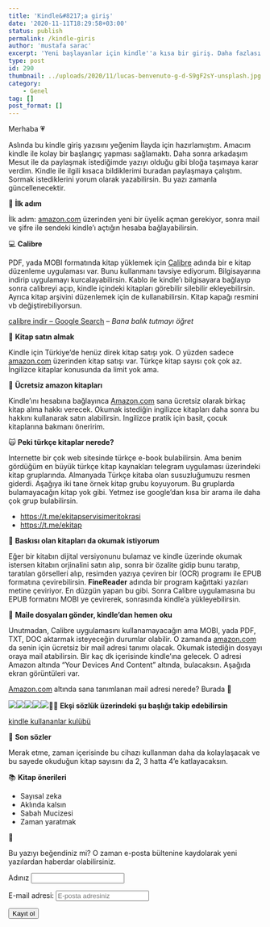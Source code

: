 ```yaml
---
title: 'Kindle&#8217;a giriş'
date: '2020-11-11T18:29:58+03:00'
status: publish
permalink: /kindle-giris
author: 'mustafa sarac'
excerpt: 'Yeni başlayanlar için kindle''a kısa bir giriş. Daha fazlası değil.'
type: post
id: 290
thumbnail: ../uploads/2020/11/lucas-benvenuto-g-d-S9gF2sY-unsplash.jpg
category:
    - Genel
tag: []
post_format: []
---
```

Merhaba 💗

Aslında bu kindle giriş yazısını yeğenim İlayda için hazırlamıştım. Amacım kindle ile kolay bir başlangıç yapması sağlamaktı. Daha sonra arkadaşım Mesut ile da paylaşmak istediğimde yazıyı olduğu gibi bloğa taşımaya karar verdim. Kindle ile ilgili kısaca bildiklerimi buradan paylaşmaya çalıştım. Sormak istediklerini yorum olarak yazabilirsin. Bu yazı zamanla güncellenecektir.

🦶 **İlk adım**

İlk adım: [amazon.com](http://amazom.com) üzerinden yeni bir üyelik açman gerekiyor, sonra mail ve şifre ile sendeki kindle’ı açtığın hesaba bağlayabilirsin.

💻 **Calibre**

PDF, yada MOBI formatında kitap yüklemek için [Calibre](https://calibre-ebook.com/download) adında bir e kitap düzenleme uygulaması var. Bunu kullanmanı tavsiye ediyorum. Bilgisayarına indirip uygulamayı kurcalayabilirsin. Kablo ile kindle’ı bilgisayara bağlayıp sonra calibreyi açıp, kindle içindeki kitapları görebilir silebilir ekleyebilirsin. Ayrıca kitap arşivini düzenlemek için de kullanabilirsin. Kitap kapağı resmini vb değiştirebiliyorsun.

[calibre indir – Google Search](https://www.google.com/search?q=calibre+indir) – *Bana balık tutmayı öğret*

💯 **Kitap satın almak**

Kindle için Türkiye’de henüz direk kitap satışı yok. O yüzden sadece [amazon.com](http://amazon.com) üzerinden kitap satışı var. Türkçe kitap sayısı çok çok az. İngilizce kitaplar konusunda da limit yok ama.

🦙 **Ücretsiz amazon kitapları**

Kindle’ını hesabına bağlayınca [Amazon.com](http://amazon.com) sana ücretsiz olarak birkaç kitap alma hakkı verecek. Okumak istediğin ingilizce kitapları daha sonra bu hakkını kullanarak satın alabilirsin. Ingilizce pratik için basit, çocuk kitaplarına bakmanı öneririm.

🙀 **Peki türkçe kitaplar nerede?**

Internette bir çok web sitesinde türkçe e-book bulabilirsin. Ama benim gördüğüm en büyük türkçe kitap kaynakları telegram uygulaması üzerindeki kitap gruplarında. Almanyada Türkçe kitaba olan susuzluğumuzu resmen giderdi. Aşağıya iki tane örnek kitap grubu koyuyorum. Bu gruplarda bulamayacağın kitap yok gibi. Yetmez ise google’dan kısa bir arama ile daha çok grup bulabilirsin.

- <https://t.me/ekitapservisimeritokrasi>
- <https://t.me/ekitap>

📘 **Baskısı olan kitapları da okumak istiyorum**

Eğer bir kitabın dijital versiyonunu bulamaz ve kindle üzerinde okumak istersen kitabın orjinalini satın alıp, sonra bir özalite gidip bunu taratıp, taratılan görselleri alıp, resimden yazıya çeviren bir (OCR) programı ile EPUB formatına çevirebilirsin. **FineReader** adında bir program kağıttaki yazıları metine çeviriyor. En düzgün yapan bu gibi. Sonra Calibre uygulamasına bu EPUB formatını MOBI ye çevirerek, sonrasında kindle’a yükleyebilirsin.

📩 **Maile dosyaları gönder, kindle’dan hemen oku**

Unutmadan, Calibre uygulamasını kullanamayacağın ama MOBI, yada PDF, TXT, DOC aktarmak isteyeceğin durumlar olabilir. O zamanda [amazon.com](http://amazon.com) da senin için ücretsiz bir mail adresi tanımı olacak. Okumak istediğin dosyayı oraya mail atabilirsin. Bir kaç dk içerisinde kindle’ına gelecek. O adresi Amazon altında “Your Devices And Content” altında, bulacaksın. Aşağıda ekran görüntüleri var.

[Amazon.com](http://amazon.com) altında sana tanımlanan mail adresi nerede? Burada 🙂

![](../uploads/2020/11/Untitled-5.png)![](../uploads/2020/11/Untitled-1-1.png)![](../uploads/2020/11/Untitled-2-1.png)![](../uploads/2020/11/Untitled-3-1.png)![](../uploads/2020/11/Untitled-4.png)👩‍💻 **Ekşi sözlük üzerindeki şu başlığı takip edebilirsin**

[kindle kullananlar kulübü](https://eksisozluk.com/kindle-kullananlar-kulubu--5683486)

💬 **Son sözler**

Merak etme, zaman içerisinde bu cihazı kullanman daha da kolaylaşacak ve bu sayede okuduğun kitap sayısını da 2, 3 hatta 4’e katlayacaksın.

📚 **Kitap önerileri**

- Sayısal zeka
- Aklında kalsın
- Sabah Mucizesi
- Zaman yaratmak

🌸

<script>(function() {
	window.mc4wp = window.mc4wp || {
		listeners: [],
		forms: {
			on: function(evt, cb) {
				window.mc4wp.listeners.push(
					{
						event   : evt,
						callback: cb
					}
				);
			}
		}
	}
})();
</script><form class="mc4wp-form mc4wp-form-245 mc4wp-form-theme mc4wp-form-theme-light" data-id="245" data-name="Bu yazıyı beğendiniz mi?" id="mc4wp-form-2" method="post"><div class="mc4wp-form-fields"> Bu yazıyı beğendiniz mi? O zaman e-posta bültenine kaydolarak yeni yazılardan haberdar olabilirsiniz.

 <label>Adınız</label> <input name="FNAME" type="text"></input>

 <label>E-mail adresi: <input name="EMAIL" placeholder="E-posta adresiniz" required="" type="email"></input></label>

 <input type="submit" value="Kayıt ol"></input>

</div><label style="display: none !important;">Leave this field empty if you're human: <input autocomplete="off" name="_mc4wp_honeypot" tabindex="-1" type="text" value=""></input></label><input name="_mc4wp_timestamp" type="hidden" value="1621836811"></input><input name="_mc4wp_form_id" type="hidden" value="245"></input><input name="_mc4wp_form_element_id" type="hidden" value="mc4wp-form-2"></input><div class="mc4wp-response"></div></form>